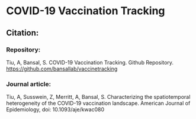 # COVID-19 Vaccination Tracking

## Citation:
### Repository:
Tiu, A, Bansal, S. COVID-19 Vaccination Tracking. Github Repository. https://github.com/bansallab/vaccinetracking

### Journal article:
Tiu, A, Susswein, Z, Merritt, A, Bansal, S. Characterizing the spatiotemporal heterogeneity of the COVID-19 vaccination landscape. American Journal of Epidemiology, doi: 10.1093/aje/kwac080
